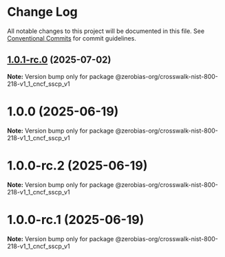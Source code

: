 # Change Log

All notable changes to this project will be documented in this file.
See [Conventional Commits](https://conventionalcommits.org) for commit guidelines.

## [1.0.1-rc.0](https://github.com/zerobias-org/standard/compare/@zerobias-org/crosswalk-nist-800-218-v1_1_cncf_sscp_v1@1.0.0...@zerobias-org/crosswalk-nist-800-218-v1_1_cncf_sscp_v1@1.0.1-rc.0) (2025-07-02)

**Note:** Version bump only for package @zerobias-org/crosswalk-nist-800-218-v1_1_cncf_sscp_v1





# 1.0.0 (2025-06-19)

**Note:** Version bump only for package @zerobias-org/crosswalk-nist-800-218-v1_1_cncf_sscp_v1





# 1.0.0-rc.2 (2025-06-19)

**Note:** Version bump only for package @zerobias-org/crosswalk-nist-800-218-v1_1_cncf_sscp_v1





# 1.0.0-rc.1 (2025-06-19)

**Note:** Version bump only for package @zerobias-org/crosswalk-nist-800-218-v1_1_cncf_sscp_v1
